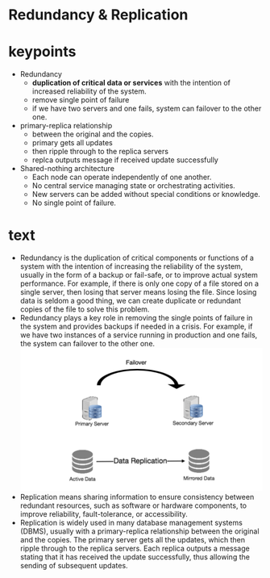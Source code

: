 Redundancy & Replication
====
# keypoints
- Redundancy
    - **duplication of critical data or services** with the intention of increased reliability of the system.
    - remove single point of failure
    - if we have two servers and one fails, system can failover to the other one.
- primary-replica relationship
    - between the original and the copies. 
    - primary gets all updates
    - then ripple through to the replica servers
    - replca outputs message if received update successfully
- Shared-nothing architecture
  - Each node can operate independently of one another.
  - No central service managing state or orchestrating activities.
  - New servers can be added without special conditions or knowledge.
  - No single point of failure.

# text
- Redundancy is the duplication of critical components or functions of a system with the intention of increasing the reliability of the system, usually in the form of a backup or fail-safe, or to improve actual system performance. For example, if there is only one copy of a file stored on a single server, then losing that server means losing the file. Since losing data is seldom a good thing, we can create duplicate or redundant copies of the file to solve this problem.
- Redundancy plays a key role in removing the single points of failure in the system and provides backups if needed in a crisis. For example, if we have two instances of a service running in production and one fails, the system can failover to the other one.
![redundancy](../images/redundancy.png)
- Replication means sharing information to ensure consistency between redundant resources, such as software or hardware components, to improve reliability, fault-tolerance, or accessibility.
- Replication is widely used in many database management systems (DBMS), usually with a primary-replica relationship between the original and the copies. The primary server gets all the updates, which then ripple through to the replica servers. Each replica outputs a message stating that it has received the update successfully, thus allowing the sending of subsequent updates.

